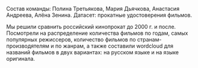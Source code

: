 Состав команды: Полина Третьякова, Мария Дьячкова, Анастасия Андреева, Алёна Зенина.
Датасет: прокатные удостоверения фильмов.

Мы решили сравнить российский кинопрокат до 2000 г. и после. Посмотрели на распределение количества фильмов по годам, самых популярных режиссеров, количество фильмов по странам-производятелям и по жанрам, а также составили wordcloud для названий фильмов в двух вариантах: на русском языке и на языке оригинала.
